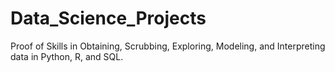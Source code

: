 # Data_Science_Projects
Proof of Skills in Obtaining, Scrubbing, Exploring, Modeling, and Interpreting data in Python, R, and SQL.
